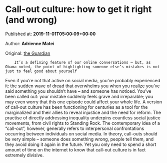 
# Call-out culture: how to get it right (and wrong)

Published at: **2019-11-01T05:00:09+00:00**

Author: **Adrienne Matei**

Original: [the Guardian](https://www.theguardian.com/lifeandstyle/2019/nov/01/call-out-culture-obama-social-media)


        It’s a defining feature of our online conversations – but, as Obama noted, the point of highlighting someone else’s mistakes is not just to feel good about yourself
      
Even if you’re not that active on social media, you’ve probably experienced it: the sudden wave of dread that overwhelms you when you realize you’ve said something you shouldn’t have – and someone has noticed.
You’ve been called out: your mistake suddenly feels grave and irreparable; you may even worry that this one episode could affect your whole life.
A version of call-out culture has been functioning for centuries as a tool for the marginalized and their allies to reveal injustice and the need for reform. The practise of directly addressing inequality underpins countless social justice movements, from civil rights to Standing Rock.
The contemporary idea of a “call-out”, however, generally refers to interpersonal confrontations occurring between individuals on social media. In theory, call-outs should be very simple – someone does something wrong, people tell them, and they avoid doing it again in the future. Yet you only need to spend a short amount of time on the internet to know that call-out culture is in fact extremely divisive.
